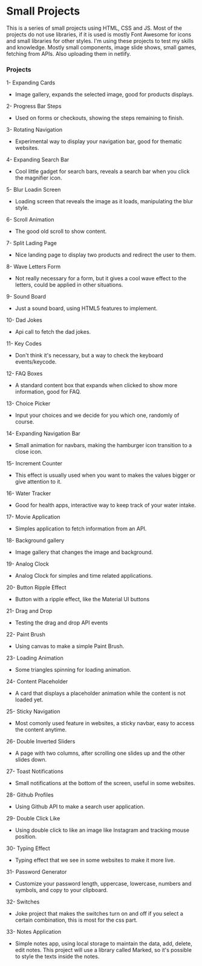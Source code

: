 # Small Projects

This is a series of small projects using HTML, CSS and JS. Most of the projects do not use libraries, if it is used is mostly Font Awesome for icons and small libraries for other styles. I'm using these projects to test my skills and knowledge.
Mostly small components, image slide shows, small games, fetching from APIs.
Also uploading them in netlify.

### Projects

1- Expanding Cards

- Image gallery, expands the selected image, good for products displays.

2- Progress Bar Steps

- Used on forms or checkouts, showing the steps remaining to finish.

3- Rotating Navigation

- Experimental way to display your navigation bar, good for thematic websites.

4- Expanding Search Bar

- Cool little gadget for search bars, reveals a search bar when you click the magnifier icon.

5- Blur Loadin Screen

- Loading screen that reveals the image as it loads, manipulating the blur style.

6- Scroll Animation

- The good old scroll to show content.

7- Split Lading Page

- Nice landing page to display two products and redirect the user to them.

8- Wave Letters Form

- Not really necessary for a form, but it gives a cool wave effect to the letters, could be applied in other situations.

9- Sound Board

- Just a sound board, using HTML5 features to implement.

10- Dad Jokes

- Api call to fetch the dad jokes.

11- Key Codes

- Don't think it's necessary, but a way to check the keyboard events/keycode.

12- FAQ Boxes

- A standard content box that expands when clicked to show more information, good for FAQ.

13- Choice Picker

- Input your choices and we decide for you which one, randomly of course.

14- Expanding Navigation Bar

- Small animation for navbars, making the hamburger icon transition to a close icon.

15- Increment Counter

- This effect is usually used when you want to makes the values bigger or give attention to it.

16- Water Tracker

- Good for health apps, interactive way to keep track of your water intake.

17- Movie Application

- Simples application to fetch information from an API.

18- Background gallery

- Image gallery that changes the image and background.

19- Analog Clock

- Analog Clock for simples and time related applications.

20- Button Ripple Effect

- Button with a ripple effect, like the Material UI buttons

21- Drag and Drop

- Testing the drag and drop API events

22- Paint Brush

- Using canvas to make a simple Paint Brush.

23- Loading Animation

- Some triangles spinning for loading animation.

24- Content Placeholder

- A card that displays a placeholder animation while the content is not loaded yet.

25- Sticky Navigation

- Most comonly used feature in websites, a sticky navbar, easy to access the content anytime.

26- Double Inverted Sliders

- A page with two columns, after scrolling one slides up and the other slides down.

27- Toast Notifications

- Small notifications at the bottom of the screen, useful in some websites.

28- Github Profiles

- Using Github API to make a search user application.

29- Double Click Like

- Using double click to like an image like Instagram and tracking mouse position.

30- Typing Effect

- Typing effect that we see in some websites to make it more live.

31- Password Generator

- Customize your password length, uppercase, lowercase, numbers and symbols, and copy to your clipboard.

32- Switches

- Joke project that makes the switches turn on and off if you select a certain combination, this is most for the css part.

33- Notes Application

- Simple notes app, using local storage to maintain the data, add, delete, edit notes. This project will use a library called Marked, so it's possible to style the texts inside the notes.
